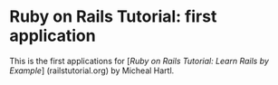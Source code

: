 # Ruby on Rails Tutorial: first application

This is the first applications for [*Ruby on Rails Tutorial: Learn Rails by Example*] (railstutorial.org) by Micheal Hartl. 